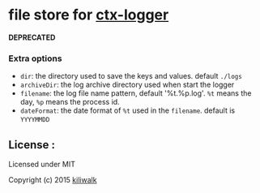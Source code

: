 file store for [ctx-logger](https://github.com/kiliwalk/ctx-logger)
=================================

**DEPRECATED**

### Extra options

* `dir`: the directory used to save the keys and values. default `./logs`
* `archiveDir`: the log archive directory used when start the logger
* `filename`: the log file name pattern, default '%t.%p.log'. `%t` means the day, `%p` means the process id.
* `dateFormat`: the date format of `%t` used in the `filename`. default is `YYYYMMDD`

## License :

Licensed under MIT

Copyright (c) 2015 [kiliwalk](https://github.com/kiliwalk)

